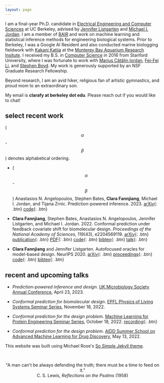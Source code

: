 ```yaml
---
layout: page
---
```


<script
  src="https://cdn.mathjax.org/mathjax/latest/MathJax.js?config=TeX-AMS-MML_HTMLorMML"
  type="text/javascript">
</script>

I am a final-year Ph.D. candidate in [Electrical Engineering and Computer Sciences](https://eecs.berkeley.edu) at UC Berkeley, advised by [Jennifer Listgarten](http://www.jennifer.listgarten.com/) and [Michael I. Jordan](https://people.eecs.berkeley.edu/~jordan/). I am a member of [BAIR](https://bair.berkeley.edu/) and work on machine learning and statistical inference methods for engineering biological systems. Prior to Berkeley, I was a Google AI Resident and also conducted marine biologging fieldwork with [Kakani Katija](https://www.mbari.org/katija-kakani/) at the [Monterey Bay Aquarium Research Insitute](https://www.mbari.org/). I received my B.S. in [Computer Science](https://cs.stanford.edu/) in 2016 from Stanford University, where I was fortunate to work with [Marius Cătălin Iordan](http://www.princeton.edu/~miordan/), [Fei-Fei Li](http://vision.stanford.edu/feifeili/), and [Stephen Boyd](http://stanford.edu/~boyd). My work is generously supported by an NSF Graduate Research Fellowship.

Beyond research, I am an avid hiker, religious fan of artistic gymnastics, and proud mom to an extraordinary son.

My email is **clarafy at berkeley dot edu**. Please reach out if you would like to chat!

## select recent work

($$\alpha$$-$$\beta$$) denotes alphabetical ordering.

- ($$\alpha$$-$$\beta$$) Anastasios N. Angelopoulos, Stephen Bates, **Clara Fannjiang**, Michael I. Jordan, and Tijana Zrnic. Prediction-powered inference. 2023. [arXiv](https://arxiv.org/abs/2301.09633){: .btn} [code](https://github.com/aangelopoulos/prediction-powered-inference){: .btn}

- **Clara Fannjiang**, Stephen Bates, Anastasios N. Angelopoulos, Jennifer Listgarten, and Michael I. Jordan. 2022. Conformal prediction under feedback covariate shift for biomolecular design. *Proceedings of the National Academy of Sciences*, 119(43), e2204569119. [arXiv](https://arxiv.org/abs/2202.03613){: .btn} [publication](https://www.pnas.org/doi/10.1073/pnas.2204569119){: .btn} [PDF](/research/pnas_2022.pdf){: .btn} [code](https://github.com/clarafy/conformal-for-design){: .btn} [bibtex](/bibtex/fannjiang2022conformal.bib){: .btn} [talk](https://www.youtube.com/watch?v=AOyDjBSQjhk){: .btn}  
<!-- Proteins and other biomolecules are being designed today based on predictive models of fitness. We develop a method for uncertainty quantification for the predictions for these designed objects, which have finite-sample guarantees of statistical validity for any fitness model and any design algorithm. -->

- **Clara Fannjiang** and Jennifer Listgarten. Autofocused oracles for model-based design. NeurIPS 2020. [arXiv](https://arxiv.org/abs/2006.08052){: .btn} [proceedings](https://papers.nips.cc/paper/2020/hash/972cda1e62b72640cb7ac702714a115f-Abstract.html){: .btn} [code](https://github.com/clarafy/autofocused-oracles){: .btn} [bibtex](/bibtex/fannjiang2020autofocused.bib){: .btn}


## recent and upcoming talks

- *Prediction-powered inference and design*. [UK Microbiology Society Annual Conference](https://microbiologysociety.org/event/annual-conference/annual-conference-2023.html), April 23, 2023.

- *Conformal prediction for biomolecular design*. [EPFL Physics of Living Systems Seminar Series](https://pols.epfl.ch/physics-of-living-systems-seminars/pols-data-seminar-series/), November 18, 2022.

- *Conformal prediction for the design problem*. [Machine Learning for Protein Engineering Seminar Series](https://www.ml4proteinengineering.com/), October 18, 2022. [recording](https://www.youtube.com/watch?v=AOyDjBSQjhk){: .btn}

- *Conformal prediction for the design problem*. [AIDD Summer School on Advanced Machine Learning for Drug Discovery](https://www.idsia.ch/idsia_en/highlights/events/2022/2022-05-7.html), May 13, 2022.

This website was built using Michael Rose's [So Simple Jekyll theme](https://github.com/mmistakes/so-simple-theme).

<br>

<p style="text-align: center;">
"A man can't be always defending the truth; there must be a time to feed on it."<br>
C. S. Lewis, <em>Reflections on the Psalms</em> (1958)<br>
</p>